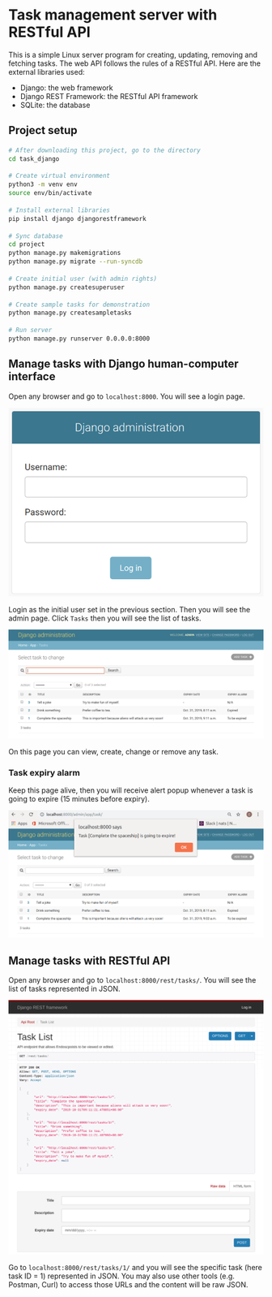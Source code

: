 # Task management server with RESTful API

This is a simple Linux server program for creating, updating, removing and fetching tasks. The web API follows the rules of a RESTful API.
Here are the external libraries used:

* Django: the web framework
* Django REST Framework: the RESTful API framework
* SQLite: the database

## Project setup

```bash
# After downloading this project, go to the directory
cd task_django

# Create virtual environment
python3 -m venv env
source env/bin/activate

# Install external libraries
pip install django djangorestframework

# Sync database
cd project
python manage.py makemigrations
python manage.py migrate --run-syncdb

# Create initial user (with admin rights)
python manage.py createsuperuser

# Create sample tasks for demonstration
python manage.py createsampletasks

# Run server
python manage.py runserver 0.0.0.0:8000
```

## Manage tasks with Django human-computer interface

Open any browser and go to ```localhost:8000```. You will see a login page.

<img src="screenshot1.png" alt="screen shot 1"/>

Login as the initial user set in the previous section. Then you will see the admin page. Click ```Tasks``` then you will see the list of tasks.

<img src="screenshot2.png" alt="screen shot 2"/>

On this page you can view, create, change or remove any task.

### Task expiry alarm

Keep this page alive, then you will receive alert popup whenever a task is going to expire (15 minutes before expiry).

<img src="screenshot3.png" alt="screen shot 3"/>

## Manage tasks with RESTful API

Open any browser and go to ```localhost:8000/rest/tasks/```. You will see the list of tasks represented in JSON.

<img src="screenshot4.png" alt="screen shot 4"/>

Go to ```localhost:8000/rest/tasks/1/``` and you will see the specific task (here task ID = 1) represented in JSON.
You may also use other tools (e.g. Postman, Curl) to access those URLs and the content will be raw JSON.
